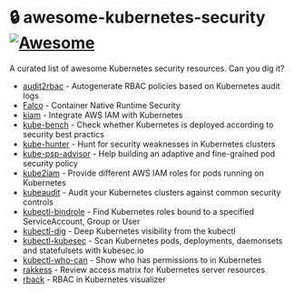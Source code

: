 # :lock: awesome-kubernetes-security [![Awesome](https://awesome.re/badge.svg)](https://awesome.re)

A curated list of awesome Kubernetes security resources. Can you dig it?

- [audit2rbac](https://github.com/liggitt/audit2rbac) - Autogenerate RBAC policies based on Kubernetes audit logs
- [Falco](https://github.com/falcosecurity/falco) - Container Native Runtime Security
- [kiam](https://github.com/uswitch/kiam) - Integrate AWS IAM with Kubernetes
- [kube-bench](https://github.com/aquasecurity/kube-bench) - Check whether Kubernetes is deployed according to security best practics
- [kube-hunter](https://github.com/aquasecurity/kube-hunter) - Hunt for security weaknesses in Kubernetes clusters
- [kube-psp-advisor](https://github.com/sysdiglabs/kube-psp-advisor) - Help building an adaptive and fine-grained pod security policy
- [kube2iam](https://github.com/jtblin/kube2iam) - Provide different AWS IAM roles for pods running on Kubernetes
- [kubeaudit](https://github.com/Shopify/kubeaudit) - Audit your Kubernetes clusters against common security controls
- [kubectl-bindrole](https://github.com/Ladicle/kubectl-bindrole) - Find Kubernetes roles bound to a specified ServiceAccount, Group or User
- [kubectl-dig](https://github.com/sysdiglabs/kubectl-dig) - Deep Kubernetes visibility from the kubectl
- [kubectl-kubesec](https://github.com/stefanprodan/kubectl-kubesec) - Scan Kubernetes pods, deployments, daemonsets and statefulsets with kubesec.io
- [kubectl-who-can](https://github.com/aquasecurity/kubectl-who-can) - Show who has permissions to <verb> <resource> in Kubernetes
- [rakkess](https://github.com/corneliusweig/rakkess) - Review access matrix for Kubernetes server resources
- [rback](https://github.com/mhausenblas/rback) - RBAC in Kubernetes visualizer
